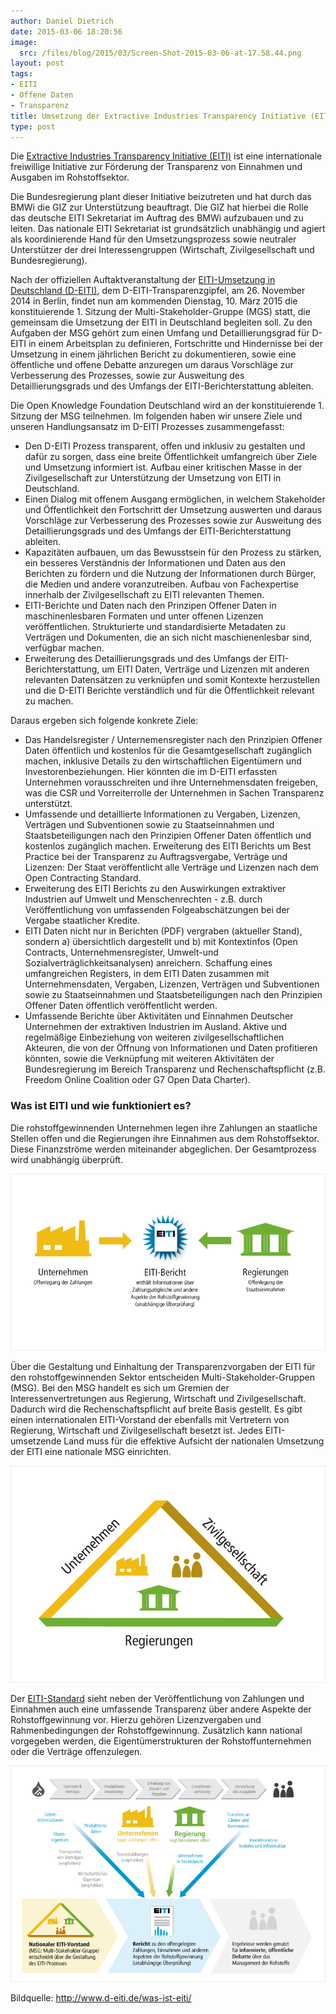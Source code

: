 ```yaml
---
author: Daniel Dietrich
date: 2015-03-06 18:20:56
image:
  src: /files/blog/2015/03/Screen-Shot-2015-03-06-at-17.58.44.png
layout: post
tags:
- EITI
- Offene Daten
- Transparenz
title: Umsetzung der Extractive Industries Transparency Initiative (EITI) in Deutschland
type: post
---
```

Die [Extractive Industries Transparency Initiative (EITI)](https://eiti.org/) ist eine internationale freiwillige Initiative zur Förderung der Transparenz von Einnahmen und Ausgaben im Rohstoffsektor.

Die Bundesregierung plant dieser Initiative beizutreten und hat durch das BMWi die GIZ zur Unterstützung beauftragt. Die GIZ hat hierbei die Rolle das deutsche EITI Sekretariat im Auftrag des BMWi aufzubauen und zu leiten. Das nationale EITI Sekretariat ist grundsätzlich unabhängig und agiert als koordinierende Hand für den Umsetzungsprozess sowie neutraler Unterstützer der drei Interessengruppen (Wirtschaft, Zivilgesellschaft und Bundesregierung).

Nach der offiziellen Auftaktveranstaltung der [EITI-Umsetzung in Deutschland (D-EITI)](http://www.d-eiti.de/), dem D-EITI-Transparenzgipfel, am 26. November 2014 in Berlin, findet nun am kommenden Dienstag, 10. März 2015 die konstituierende 1. Sitzung der Multi-Stakeholder-Gruppe (MGS) statt, die gemeinsam die Umsetzung der EITI in Deutschland begleiten soll. Zu den Aufgaben der MSG gehört zum einen Umfang und Detaillierungsgrad für D-EITI in einem Arbeitsplan zu definieren, Fortschritte und Hindernisse bei der Umsetzung in einem jährlichen Bericht zu dokumentieren, sowie eine öffentliche und offene Debatte anzuregen um daraus Vorschläge zur Verbesserung des Prozesses, sowie zur Ausweitung des Detaillierungsgrads und des Umfangs der EITI-Berichterstattung ableiten.

Die Open Knowledge Foundation Deutschland wird an der konstituierende 1. Sitzung der MSG teilnehmen. Im folgenden haben wir unsere Ziele und unseren Handlungsansatz im D-EITI Prozesses zusammengefasst:

* Den D-EITI Prozess transparent, offen und inklusiv zu gestalten und dafür zu sorgen, dass eine breite Öffentlichkeit umfangreich über Ziele und Umsetzung informiert ist. Aufbau einer kritischen Masse in der Zivilgesellschaft zur Unterstützung der Umsetzung von EITI in Deutschland.
* Einen Dialog mit offenem Ausgang ermöglichen, in welchem Stakeholder und Öffentlichkeit den Fortschritt der Umsetzung auswerten und daraus Vorschläge zur Verbesserung des Prozesses sowie zur Ausweitung des Detaillierungsgrads und des Umfangs der EITI-Berichterstattung ableiten.
* Kapazitäten aufbauen, um das Bewusstsein für den Prozess zu stärken, ein besseres Verständnis der Informationen und Daten aus den Berichten zu fördern und die Nutzung der Informationen durch Bürger, die Medien und andere voranzutreiben. Aufbau von Fachexpertise innerhalb der Zivilgesellschaft zu EITI relevanten Themen.
* EITI-Berichte und Daten nach den Prinzipen Offener Daten in maschinenlesbaren Formaten und unter offenen Lizenzen veröffentlichen. Strukturierte und standardisierte Metadaten zu Verträgen und Dokumenten, die an sich nicht maschienenlesbar sind, verfügbar machen.
* Erweiterung des Detaillierungsgrads und des Umfangs der EITI-Berichterstattung, um EITI Daten, Verträge und Lizenzen mit anderen relevanten Datensätzen zu verknüpfen und somit Kontexte herzustellen und die D-EITI Berichte verständlich und für die Öffentlichkeit relevant zu machen.

Daraus ergeben sich folgende konkrete Ziele:

* Das Handelsregister / Unternemensregister nach den Prinzipien Offener Daten öffentlich und kostenlos für die Gesamtgesellschaft zugänglich machen, inklusive Details zu den wirtschaftlichen Eigentümern und Investorenbeziehungen. Hier könnten die im D-EITI erfassten Unternehmen vorausschreiten und ihre Unternehmensdaten freigeben, was die CSR und Vorreiterrolle der Unternehmen in Sachen Transparenz unterstützt.
* Umfassende und detaillierte Informationen zu Vergaben, Lizenzen, Verträgen und Subventionen sowie zu Staatseinnahmen und Staatsbeteiligungen nach den Prinzipien Offener Daten öffentlich und kostenlos zugänglich machen.
Erweiterung des EITI Berichts um Best Practice bei der Transparenz zu Auftragsvergabe, Verträge und Lizenzen: Der Staat veröffentlicht alle Verträge und Lizenzen nach dem Open Contracting Standard.
* Erweiterung des EITI Berichts zu den Auswirkungen extraktiver Industrien auf Umwelt und Menschenrechten - z.B. durch Veröffentlichung von umfassenden Folgeabschätzungen bei der Vergabe staatlicher Kredite.
* EITI Daten nicht nur in Berichten (PDF) vergraben (aktueller Stand), sondern a) übersichtlich dargestellt und b) mit Kontextinfos (Open Contracts, Unternehmensregister, Umwelt-und Sozialverträglichkeitsanalysen) anreichern.
Schaffung eines umfangreichen Registers, in dem EITI Daten zusammen mit Unternehmensdaten, Vergaben, Lizenzen, Verträgen und Subventionen sowie zu Staatseinnahmen und Staatsbeteiligungen nach den Prinzipien Offener Daten öffentlich veröffentlicht werden.
* Umfassende Berichte über Aktivitäten und Einnahmen Deutscher Unternehmen der extraktiven Industrien im Ausland.
Aktive und regelmäßige Einbeziehung von weiteren zivilgesellschaftlichen Akteuren, die von der Öffnung von Informationen und Daten profitieren könnten, sowie die Verknüpfung mit weiteren Aktivitäten der Bundesregierung im Bereich Transparenz und Rechenschaftspflicht (z.B. Freedom Online Coalition oder G7 Open Data Charter).

### Was ist EITI und wie funktioniert es?

Die rohstoffgewinnenden Unternehmen legen ihre Zahlungen an staatliche Stellen offen und die Regierungen ihre Einnahmen aus dem Rohstoffsektor. Diese Finanzströme werden miteinander abgeglichen. Der Gesamtprozess wird unabhängig überprüft.

![transparenz11](/files/blog/2015/03/transparenz11.png)

Über die Gestaltung und Einhaltung der Transparenzvorgaben der EITI für den rohstoffgewinnenden Sektor entscheiden Multi-Stakeholder-Gruppen (MSG). Bei den MSG handelt es sich um Gremien der Interessenvertretungen aus Regierung, Wirtschaft und Zivilgesellschaft. Dadurch wird die Rechenschaftspflicht auf breite Basis gestellt. Es gibt einen internationalen EITI-Vorstand der ebenfalls mit Vertretern von Regierung, Wirtschaft und Zivilgesellschaft besetzt ist. Jedes EITI-umsetzende Land muss für die effektive Aufsicht der nationalen Umsetzung der EITI eine nationale MSG einrichten.

![Rechenschaftspflicht](/files/blog/2015/03/Rechenschaftspflicht.png)

Der [EITI-Standard](http://eiti.org/files/German_EITI_STANDARD_July2013.pdf) sieht neben der Veröffentlichung von Zahlungen und Einnahmen auch eine umfassende Transparenz über andere Aspekte der Rohstoffgewinnung vor. Hierzu gehören Lizenzvergaben und Rahmenbedingungen der Rohstoffgewinnung. Zusätzlich kann national vorgegeben werden, die Eigentümerstrukturen der Rohstoffunternehmen oder die Verträge offenzulegen.

![eiti_standard](/files/blog/2015/03/eiti_standard.png)

Bildquelle: <http://www.d-eiti.de/was-ist-eiti/>
